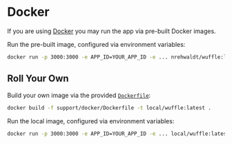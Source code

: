# Docker

If you are using [Docker](https://www.docker.com/) you may run the app via pre-built Docker images.

Run the pre-built image, configured via environment variables:

```sh
docker run -p 3000:3000 -e APP_ID=YOUR_APP_ID -e ... nrehwaldt/wuffle:latest
```


## Roll Your Own

Build your own image via the provided [`Dockerfile`](./Dockerfile):

```sh
docker build -f support/docker/Dockerfile -t local/wuffle:latest .
```

Run the local image, configured via environment variables:

```sh
docker run -p 3000:3000 -e APP_ID=YOUR_APP_ID -e ... local/wuffle:latest
```
